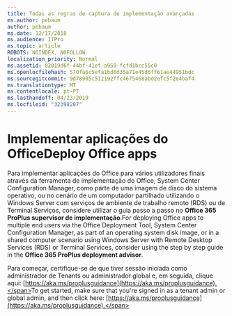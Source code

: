 ```yaml
---
title: Todas as regras de captura de implementação avançadas
ms.author: pebaum
author: pebaum
ms.date: 12/17/2018
ms.audience: ITPro
ms.topic: article
ROBOTS: NOINDEX, NOFOLLOW
localization_priority: Normal
ms.assetid: 82019d6f-44bf-41ef-a950-fcfd1bcc55c0
ms.openlocfilehash: 570fa6c5efa1bd0d35a71e45d6ff61ae44951bdc
ms.sourcegitcommit: 9d78905c512192ffc4675468abd2efc5f2e4baf4
ms.translationtype: MT
ms.contentlocale: pt-PT
ms.lasthandoff: 04/23/2019
ms.locfileid: "32398207"
---
```

# <a name="deploy-office-apps"></a><span data-ttu-id="eeb44-102">Implementar aplicações do Office</span><span class="sxs-lookup"><span data-stu-id="eeb44-102">Deploy Office apps</span></span>

<span data-ttu-id="eeb44-103">Para implementar aplicações do Office para vários utilizadores finais através da ferramenta de implementação do Office, System Center Configuration Manager, como parte de uma imagem de disco do sistema operativo, ou no cenário de um computador partilhado utilizando o Windows Server com serviços de ambiente de trabalho remoto (RDS) ou de Terminal Serviços, considere utilizar o guia passo a passo no **Office 365 ProPlus supervisor de implementação**.</span><span class="sxs-lookup"><span data-stu-id="eeb44-103">For deploying Office apps to multiple end users via the Office Deployment Tool, System Center Configuration Manager, as part of an operating system disk image, or in a shared computer scenario using Windows Server with Remote Desktop Services (RDS) or Terminal Services, consider using the step by step guide in the **Office 365 ProPlus deployment advisor**.</span></span>
  
<span data-ttu-id="eeb44-104">Para começar, certifique-se de que tiver sessão iniciada como administrador de Tenants ou administrador global e, em seguida, clique aqui: [https://aka.ms/proplusguidance](https://aka.ms/proplusguidance).</span><span class="sxs-lookup"><span data-stu-id="eeb44-104">To get started, make sure that you're signed in as a tenant admin or global admin, and then click here: [https://aka.ms/proplusguidance](https://aka.ms/proplusguidance).</span></span>
  

